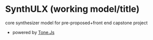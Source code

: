 # SynthULX (working model/title)

core synthesizer model for pre-proposed+front end capstone project

* powered by [Tone.Js](https://tonejs.github.io/) 